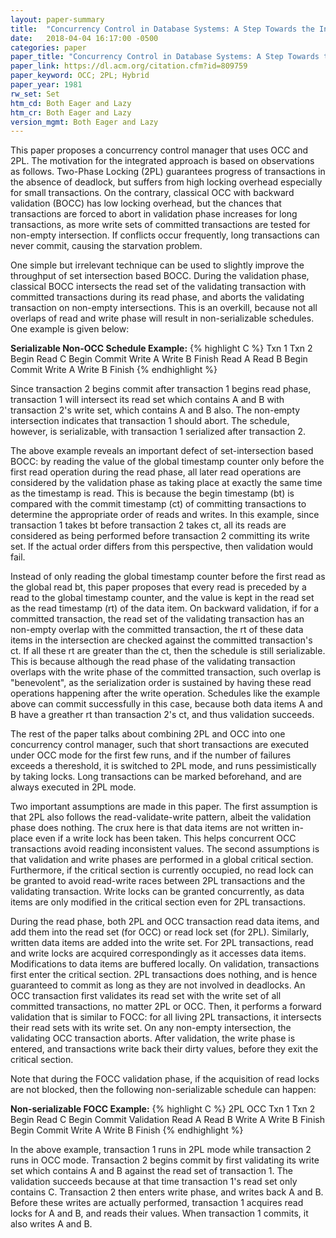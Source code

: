 ```yaml
---
layout: paper-summary
title:  "Concurrency Control in Database Systems: A Step Towards the Integration of Optimistic Methods and Locking"
date:   2018-04-04 16:17:00 -0500
categories: paper
paper_title: "Concurrency Control in Database Systems: A Step Towards the Integration of Optimistic Methods and Locking"
paper_link: https://dl.acm.org/citation.cfm?id=809759
paper_keyword: OCC; 2PL; Hybrid
paper_year: 1981
rw_set: Set
htm_cd: Both Eager and Lazy
htm_cr: Both Eager and Lazy
version_mgmt: Both Eager and Lazy
---
```


This paper proposes a concurrency control manager that uses OCC and 2PL. 
The motivation for the integrated approach is based on observations as follows.
Two-Phase Locking (2PL) guarantees progress of transactions in the absence of deadlock,
but suffers from high locking overhead especially for small transactions.
On the contrary, classical OCC with backward validation (BOCC) has low locking overhead, but
the chances that transactions are forced to abort in validation phase increases for long 
transactions, as more write sets of committed transactions are tested for non-empty
intersection. If conflicts occur frequently, long transactions can never commit,
causing the starvation problem.

One simple but irrelevant technique can be used to slightly improve the throughput of set
intersection based BOCC. During the validation phase, classical BOCC intersects the read 
set of the validating transaction with committed transactions during its read phase, and 
aborts the validating transaction on non-empty intersections. This is an overkill, because
not all overlaps of read and write phase will result in non-serializable schedules. One example
is given below:

**Serializable Non-OCC Schedule Example:**
{% highlight C %}
   Txn 1         Txn 2
   Begin
  Read  C
              Begin Commit
                Write A
                Write B
                Finish 
  Read  A
  Read  B
Begin Commit
  Write A
  Write B
  Finish
{% endhighlight %}

Since transaction 2 begins commit after transaction 1 begins read phase, transaction 1 will intersect its read set
which contains A and B with transaction 2's write set, which contains A and B also. The non-empty
intersection indicates that transaction 1 should abort. The schedule, however, is serializable, with
transaction 1 serialized after transaction 2.

The above example reveals an important defect of set-intersection based BOCC: by reading the value of the global 
timestamp counter only before the first read operation during the read phase, all later read operations are
considered by the validation phase as taking place at exactly the same time as the timestamp is read.
This is because the begin timestamp (bt) is compared with the commit timestamp (ct) of committing transactions to 
determine the appropriate order of reads and writes. In this example, since transaction 1 takes bt
before transaction 2 takes ct, all its reads are considered as being performed before transaction 2
committing its write set. If the actual order differs from this perspective, then validation would fail.

Instead of only reading the global timestamp counter before the first read as the global read bt, this
paper proposes that every read is preceded by a read to the global timestamp counter, and the value is 
kept in the read set as the read timestamp (rt) of the data item. On backward validation, if for a committed transaction, 
the read set of the validating transaction has an non-empty overlap with the committed transaction, 
the rt of these data items in the intersection are checked against the committed transaction's ct. If
all these rt are greater than the ct, then the schedule is still serializable. This is because although 
the read phase of the validating transaction overlaps with the write phase of the committed transaction,
such overlap is "benevolent", as the serialization order is sustained by having these read 
operations happening after the write operation. Schedules like the example above can commit successfully
in this case, because both data items A and B have a greather rt than transaction 2's ct, and thus
validation succeeds.

The rest of the paper talks about combining 2PL and OCC into one concurrency control manager, such that
short transactions are executed under OCC mode for the first few runs, and if the number of failures 
exceeds a thereshold, it is switched to 2PL mode, and runs pessimistically by taking locks. Long 
transactions can be marked beforehand, and are always executed in 2PL mode.

Two important assumptions are made in this paper. The first assumption is that 2PL also follows
the read-validate-write pattern, albeit the validation phase does nothing. The crux here is that 
data items are not written in-place even if a write lock has been taken. This helps concurrent OCC
transactions avoid reading inconsistent values. The second assumptions is that validation and write phases
are performed in a global critical section. Furthermore, if the critical section is currently 
occupied, no read lock can be granted to avoid read-write races between 2PL transactions and the 
validating transaction. Write locks can be granted concurrently, as data items are only modified
in the critical section even for 2PL transactions.

During the read phase, both 2PL and OCC transaction read data items, and add them into the read
set (for OCC) or read lock set (for 2PL). Similarly, written data items are added into the write set. 
For 2PL transactions, read and write locks are acquired
correspondingly as it accesses data items. Modifications to data items are buffered locally. 
On validation, transactions first enter the critical section. 2PL transactions does nothing, 
and is hence guaranteed to commit as long as they are not involved in deadlocks. 
An OCC transaction first validates its read set with the write set of all committed transactions, no matter
2PL or OCC. Then, it performs a forward validation that is similar to FOCC: for all living 2PL transactions,
it intersects their read sets with its write set. On any non-empty intersection, the validating OCC
transaction aborts. After validation, the write phase is entered, and transactions write back their
dirty values, before they exit the critical section. 

Note that during the FOCC validation phase, if the acquisition of read locks are not blocked, then
the following non-serializable schedule can happen:

**Non-serializable FOCC Example:**
{% highlight C %}
    2PL           OCC
   Txn 1         Txn 2
   Begin
  Read  C
              Begin Commit
               Validation
  Read  A
  Read  B
                Write A
                Write B
                Finish 
Begin Commit
  Write A
  Write B
  Finish
{% endhighlight %}

In the above example, transaction 1 runs in 2PL mode while transaction 2 runs in OCC mode.
Transaction 2 begins commit by first validating its write set which contains A and B against
the read set of transaction 1. The validation succeeds because at that time transaction 1's 
read set only contains C. Transaction 2 then enters write phase, and writes back A and B.
Before these writes are actually performed, transaction 1 acquires read locks for A and B,
and reads their values. When transaction 1 commits, it also writes A and B. 